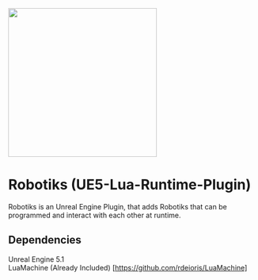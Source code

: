 <img src="https://i.ibb.co/jzxFP6K/LR-Logo.jpg"  width="300" height="300">

# Robotiks (UE5-Lua-Runtime-Plugin)

Robotiks is an Unreal Engine Plugin, that adds Robotiks that can be programmed and interact with each other at runtime.

## Dependencies
Unreal Engine 5.1 \
LuaMachine (Already Included) [https://github.com/rdeioris/LuaMachine]
